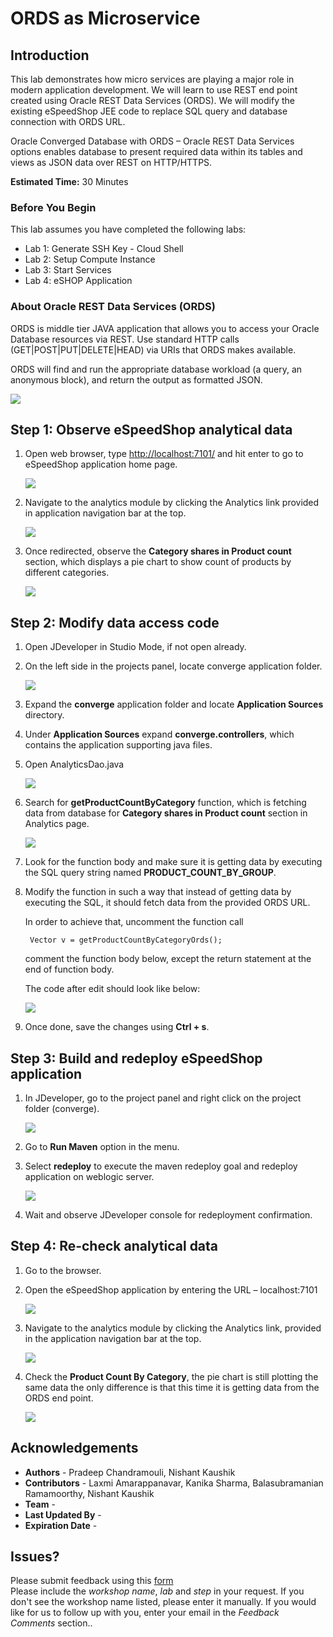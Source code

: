 # ORDS as Microservice

## Introduction

This lab demonstrates how micro services are playing a major role in modern application development.
We will learn to use REST end point created using Oracle REST Data Services (ORDS). We will modify the existing eSpeedShop JEE code to replace SQL query and database connection with ORDS URL.

Oracle Converged Database with ORDS – Oracle REST Data Services options enables database to present required data within its tables and views as JSON data over REST on HTTP/HTTPS.

**Estimated Time:** 30 Minutes

### Before You Begin

This lab assumes you have completed the following labs:
- Lab 1: Generate SSH Key - Cloud Shell
- Lab 2: Setup Compute Instance
- Lab 3: Start Services
- Lab 4: eSHOP Application

### About Oracle REST Data Services (ORDS)

ORDS is middle tier JAVA application that allows you to access your Oracle Database resources via REST. Use standard HTTP calls (GET|POST|PUT|DELETE|HEAD) via URIs that ORDS makes available.

ORDS will find and run the appropriate database workload (a query, an anonymous block), and return the output as formatted JSON.


![](./images/Lab10-AboutORDS.png)



## **Step 1:** Observe eSpeedShop analytical data

1. Open web browser, type [http://localhost:7101/](http://localhost:7101/) and hit enter to go to eSpeedShop application home page.

    ![](./images/Lab10-Step1-1.png)

2. Navigate to the analytics module by clicking the Analytics link provided in application navigation bar at the top.

    ![](./images/Lab10-Step1-2.png)

3. Once redirected, observe the **Category shares in Product count** section, which displays a pie chart to show count of products by different categories.

    ![](./images/Lab10-Step1-3.png)

## **Step 2:** Modify data access code

1. Open JDeveloper in Studio Mode, if not open already.

2. On the left side in the projects panel, locate converge application folder.

    ![](./images/Lab10-Step2-2.png)

3. Expand the **converge** application folder and locate **Application Sources** directory.

4. Under **Application Sources** expand **converge.controllers**, which contains the application supporting java files.

5. Open AnalyticsDao.java

    ![](./images/Lab10-Step2-5.png)

6. Search for **getProductCountByCategory** function, which is fetching data from database for **Category shares in Product count** section in Analytics page.

    ![](./images/Lab10-Step2-6.png)

7. Look for the function body and make sure it is getting data by executing the SQL query string named **PRODUCT\_COUNT\_BY_GROUP**.

8. Modify the function in such a way that instead of getting data by executing the SQL, it should fetch data from the provided ORDS URL.

    In order to achieve that, uncomment the function call
        
        Vector v = getProductCountByCategoryOrds();

    comment the function body below, except the return statement at the end of function body.

    The code after edit should look like below:

     ![](./images/Lab10-Step2-8.png)

9. Once done, save the changes using **Ctrl + s**.


## **Step 3:** Build and redeploy eSpeedShop application


1.	In JDeveloper, go to the project panel and right click on the project folder (converge).

    ![](./images/Lab10-Step3-1.png)

2.	Go to **Run Maven** option in the menu.

3.	Select **redeploy** to execute the maven redeploy goal and redeploy application on weblogic server.

    ![](./images/Lab10-Step3-3.png)

4.	Wait and observe JDeveloper console for redeployment confirmation.



## **Step 4:** Re-check analytical data

1.	Go to the browser.

2.	Open the eSpeedShop application by entering the URL – localhost:7101

    ![](./images/Lab10-Step1-1.png)

3.	Navigate to the analytics module by clicking the Analytics link, provided in the application navigation bar at the top.

    ![](./images/Lab10-Step1-2.png)

4.	Check the **Product Count By Category**, the pie chart is still plotting the same data the only difference is that this time it is getting data from the ORDS end point.

    ![](./images/Lab10-Step1-3.png)





## Acknowledgements

- **Authors** - Pradeep Chandramouli, Nishant Kaushik
- **Contributors** -  Laxmi Amarappanavar, Kanika Sharma, Balasubramanian Ramamoorthy, Nishant Kaushik
- **Team** - 
- **Last Updated By** - 
- **Expiration Date** - 

## Issues?
Please submit feedback using this 
[form](https://apexapps.oracle.com/pls/apex/f?p=133:1:::::P1_FEEDBACK:1)  
Please include the *workshop name*, *lab* and *step* in your request.  If you don't see the workshop name listed, please enter it manually. If you would like for us to follow up with you, enter your email in the *Feedback Comments* section..



